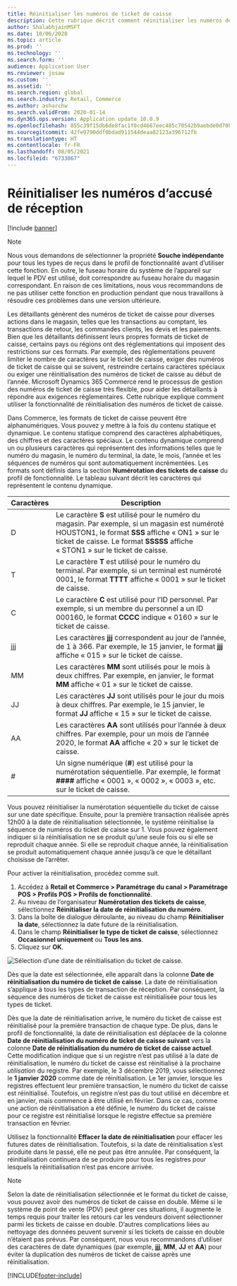 ```yaml
---
title: Réinitialiser les numéros de ticket de caisse
description: Cette rubrique décrit comment réinitialiser les numéros de ticket de caisse utilisés pour diverses actions à une date souhaitée (par exemple, l’année fiscale ou l’année civile).
author: ShalabhjainMSFT
ms.date: 10/06/2020
ms.topic: article
ms.prod: ''
ms.technology: ''
ms.search.form: ''
audience: Application User
ms.reviewer: josaw
ms.custom: ''
ms.assetid: ''
ms.search.region: global
ms.search.industry: Retail, Commerce
ms.author: asharchw
ms.search.validFrom: 2020-01-14
ms.dyn365.ops.version: Application update 10.0.9
ms.openlocfilehash: 855c39f15db6de8fac1f0cd4667eec485c70542b9aebde0d7085e2703f4609bb
ms.sourcegitcommit: 42fe9790ddf0bdad911544deaa82123a396712fb
ms.translationtype: HT
ms.contentlocale: fr-FR
ms.lasthandoff: 08/05/2021
ms.locfileid: "6733867"
---
```

# <a name="reset-receipt-numbers"></a>Réinitialiser les numéros d’accusé de réception 

[!include [banner](includes/banner.md)]

> [!NOTE]
> Nous vous demandons de sélectionner la propriété **Souche indépendante** pour tous les types de reçus dans le profil de fonctionnalité avant d’utiliser cette fonction. En outre, le fuseau horaire du système de l’appareil sur lequel le PDV est utilisé, doit correspondre au fuseau horaire du magasin correspondant. En raison de ces limitations, nous vous recommandons de ne pas utiliser cette fonction en production pendant que nous travaillons à résoudre ces problèmes dans une version ultérieure. 

Les détaillants génèrent des numéros de ticket de caisse pour diverses actions dans le magasin, telles que les transactions au comptant, les transactions de retour, les commandes clients, les devis et les paiements. Bien que les détaillants définissent leurs propres formats de ticket de caisse, certains pays ou régions ont des réglementations qui imposent des restrictions sur ces formats. Par exemple, des réglementations peuvent limiter le nombre de caractères sur le ticket de caisse, exiger des numéros de ticket de caisse qui se suivent, restreindre certains caractères spéciaux ou exiger une réinitialisation des numéros de ticket de caisse au début de l’année. Microsoft Dynamics 365 Commerce rend le processus de gestion des numéros de ticket de caisse très flexible, pour aider les détaillants à répondre aux exigences réglementaires. Cette rubrique explique comment utiliser la fonctionnalité de réinitialisation des numéros de ticket de caisse.

Dans Commerce, les formats de ticket de caisse peuvent être alphanumériques. Vous pouvez y mettre à la fois du contenu statique et dynamique. Le contenu statique comprend des caractères alphabétiques, des chiffres et des caractères spéciaux. Le contenu dynamique comprend un ou plusieurs caractères qui représentent des informations telles que le numéro du magasin, le numéro du terminal, la date, le mois, l’année et les séquences de numéros qui sont automatiquement incrémentées. Les formats sont définis dans la section **Numérotation des tickets de caisse** du profil de fonctionnalité. Le tableau suivant décrit les caractères qui représentent le contenu dynamique.

| Caractères | Description |
|------------|-------------|
| D          | Le caractère **S** est utilisé pour le numéro du magasin. Par exemple, si un magasin est numéroté HOUSTON1, le format **SSS** affiche « ON1 » sur le ticket de caisse. Le format **SSSSS** affiche « STON1 » sur le ticket de caisse. |
| T          | Le caractère **T** est utilisé pour le numéro du terminal. Par exemple, si un terminal est numéroté 0001, le format **TTTT** affiche « 0001 » sur le ticket de caisse. |
| C          | Le caractère **C** est utilisé pour l’ID personnel. Par exemple, si un membre du personnel a un ID 000160, le format **CCCC** indique « 0160 » sur le ticket de caisse. |
| jjj        | Les caractères **jjj** correspondent au jour de l’année, de 1 à 366. Par exemple, le 15 janvier, le format **jjj** affiche « 015 » sur le ticket de caisse. |
| MM         | Les caractères **MM** sont utilisés pour le mois à deux chiffres. Par exemple, en janvier, le format **MM** affiche « 01 » sur le ticket de caisse. |
| JJ         | Les caractères **JJ** sont utilisés pour le jour du mois à deux chiffres. Par exemple, le 15 janvier, le format **JJ** affiche « 15 » sur le ticket de caisse. |
| AA         | Les caractères **AA** sont utilisés pour l’année à deux chiffres. Par exemple, pour un mois de l’année 2020, le format **AA** affiche « 20 » sur le ticket de caisse. |
| \#         | Un signe numérique (**\#**) est utilisé pour la numérotation séquentielle. Par exemple, le format **####** affiche « 0001 », « 0002 », « 0003 », etc. sur le ticket de caisse. |

Vous pouvez réinitialiser la numérotation séquentielle du ticket de caisse sur une date spécifique. Ensuite, pour la première transaction réalisée après 12h00 à la date de réinitialisation sélectionnée, le système réinitialise la séquence de numéros du ticket de caisse sur 1. Vous pouvez également indiquer si la réinitialisation ne se produit qu’une seule fois ou si elle se reproduit chaque année. Si elle se reproduit chaque année, la réinitialisation se produit automatiquement chaque année jusqu’à ce que le détaillant choisisse de l’arrêter. 

Pour activer la réinitialisation, procédez comme suit.

1. Accédez à **Retail et Commerce \> Paramétrage du canal \> Paramétrage POS \> Profils POS \> Profils de fonctionnalité**.
1. Au niveau de l’organisateur **Numérotation des tickets de caisse**, sélectionnez **Réinitialiser la date de réinitialisation du numéro**.
1. Dans la boîte de dialogue déroulante, au niveau du champ **Réinitialiser la date**, sélectionnez la date future de la réinitialisation.
1. Dans le champ **Réinitialiser le type de ticket de caisse**, sélectionnez **Occasionnel uniquement** ou **Tous les ans**.
1. Cliquez sur **OK**.

![Sélection d’une date de réinitialisation du ticket de caisse.](media/Enable_receipt_reset.png "Sélection d’une date de réinitialisation du ticket de caisse")

Dès que la date est sélectionnée, elle apparaît dans la colonne **Date de réinitialisation du numéro de ticket de caisse**. La date de réinitialisation s’applique à tous les types de transaction de réception. Par conséquent, la séquence des numéros de ticket de caisse est réinitialisée pour tous les types de ticket.

Dès que la date de réinitialisation arrive, le numéro du ticket de caisse est réinitialisé pour la première transaction de chaque type. De plus, dans le profil de fonctionnalité, la date de réinitialisation est déplacée de la colonne **Date de réinitialisation du numéro de ticket de caisse suivant** vers la colonne **Date de réinitialisation du numéro de ticket de caisse actuel**. Cette modification indique que si un registre n’est pas utilisé à la date de réinitialisation, le numéro du ticket de caisse est réinitialisé à la prochaine *utilisation* du registre. Par exemple, le 3 décembre 2019, vous sélectionnez le **1 janvier 2020** comme date de réinitialisation. Le 1er janvier, lorsque les registres effectuent leur première transaction, le numéro du ticket de caisse est réinitialisé. Toutefois, un registre n’est pas du tout utilisé en décembre et en janvier, mais commence à être utilisé en février. Dans ce cas, comme une action de réinitialisation a été définie, le numéro du ticket de caisse pour ce registre est réinitialisé lorsque le registre effectue sa première transaction en février.

Utilisez la fonctionnalité **Effacer la date de réinitialisation** pour effacer les futures dates de réinitialisation. Toutefois, si la date de réinitialisation s’est produite dans le passé, elle ne peut pas être annulée. Par conséquent, la réinitialisation continuera de se produire pour tous les registres pour lesquels la réinitialisation n’est pas encore arrivée.

> [!NOTE]
> Selon la date de réinitialisation sélectionnée et le format du ticket de caisse, vous pouvez avoir des numéros de ticket de caisse en double. Même si le système de point de vente (PDV) peut gérer ces situations, il augmente le temps requis pour traiter les retours car les vendeurs doivent sélectionner parmi les tickets de caisse en double. D’autres complications liées au nettoyage des données peuvent survenir si les tickets de caisse en double n’étaient pas prévus. Par conséquent, nous vous recommandons d’utiliser des caractères de date dynamiques (par exemple, **jjj**, **MM**, **JJ** et **AA**) pour éviter la duplication des numéros de ticket de caisse après une réinitialisation.


[!INCLUDE[footer-include](../includes/footer-banner.md)]